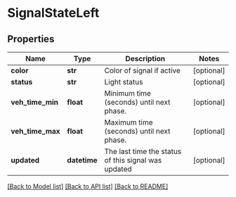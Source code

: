 # SignalStateLeft

## Properties
Name | Type | Description | Notes
------------ | ------------- | ------------- | -------------
**color** | **str** | Color of signal if active | [optional] 
**status** | **str** | Light status | [optional] 
**veh_time_min** | **float** | Minimum time (seconds) until next phase. | [optional] 
**veh_time_max** | **float** | Maximum time (seconds) until next phase. | [optional] 
**updated** | **datetime** | The last time the status of this signal was updated | [optional] 

[[Back to Model list]](../README.md#documentation-for-models) [[Back to API list]](../README.md#documentation-for-api-endpoints) [[Back to README]](../README.md)

